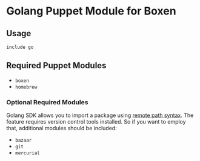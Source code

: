 # Golang Puppet Module for Boxen

## Usage


```puppet
include go
```

## Required Puppet Modules

* `boxen`
* `homebrew`

### Optional Required Modules
Golang SDK allows you to import a package using [remote path syntax](http://golang.org/cmd/go/#hdr-Remote_import_path_syntax). The feature requires version control tools installed. So if you want to employ that, additional modules should be included: 
* `bazaar`
* `git`
* `mercurial`
